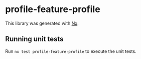 # profile-feature-profile

This library was generated with [Nx](https://nx.dev).

## Running unit tests

Run `nx test profile-feature-profile` to execute the unit tests.
